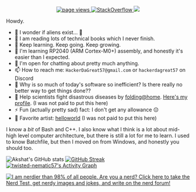 <p align="center">
  <a href="https://github.com/twisted-nematic57">
    <img src="https://komarev.com/ghpvc/?username=twisted-nematic57&style=rounded" alt="page views" />
  </a>
  <a href="https://stackoverflow.com/users/17145946/twisted-nematic57" target="_blank">
<img alt="StackOverflow"
src="https://stackoverflow-badge.vercel.app/?userID=17145946" />
</a>
  <a href="https://github.com/DenverCoder1/readme-typing-svg"><img src="https://readme-typing-svg.herokuapp.com/?lines=Somewhat+experienced+C%2FC%2B%2B+developer+🧑‍💻;RP2040+Assembly+Learner+⚡;Head+of+Ardent+Development+🧑‍💼;Linux+freak+🐧;Former+Windows+fanatic+🪟;Hardware+engineering+%26+low-level+programming+enthusiast+👩‍🏭🔧📝📈;Apple+fan+🍎+(the+fruit,+not+the+company);Kaeya+Main+🦹‍♂️🗡️🧊;Ice+Dodo+Professional+🟥;Major+foodie+🍕🍔🍟🍿🧇🥞🍞🥨🥯🥖🧀🥪🌮🎂🍰🧁🍪🍩🍨🍫🍬🍭;Neva+gonna+give+you+up+😈;&font=Fira%20Code&center=true&width=880&height=45&color=00F779&vCenter=true&size=22"></a>
</p>

Howdy.

- 🔭 I wonder if aliens exist... 🤔
- 📖 I am reading lots of technical books which I never finish.
- 🌱 Keep learning. Keep going. Keep growing.
- 📝 I'm learning RP2040 (ARM Cortex-M0+) assembly, and honestly it's easier than I expected.
- 💬 I'm open for chatting about pretty much anything.
- 📫 How to reach me: `HackerDaGreat57@gmail.com` or `hackerdagreat57` on Discord
- 💢 Why is so much of today's software so inefficient? Is there really no better way to get things done??
- 🦠 Help scientists fight disastrous diseases by [folding@home](https://foldingathome.org/). [Here's my profile](https://stats.foldingathome.org/donor/name/HackerDaGreat57). (I was not paid to put this here)
- ⚡ Fun (actually pretty sad) fact: I don't get any allowance 😔
- 🎵 Favorite artist: [helloworld](https://open.spotify.com/artist/01qG5pbsKe96w87ZMjphP4) (I was not paid to put this here)

I know a *bit* of Bash and C++. I also know what I think is a lot about mid-high level computer architecture, but there is still a lot for me to learn. I used to know Batchfile, but then I moved on from Windows, and honestly you should too.

![Akshat's GitHub stats](https://github-readme-stats.vercel.app/api?username=twisted-nematic57&show_icons=true&theme=chartreuse-dark)
[![GitHub Streak](http://github-readme-streak-stats.herokuapp.com?user=twisted-nematic57&theme=dark&date_format=M%20j%5B%2C%20Y%5D&border=080909)](https://git.io/streak-stats)
  [![twisted-nematic57's Activity Graph](https://github-readme-activity-graph.vercel.app/graph?username=twisted-nematic57&bg_color=1F222E&color=F8D866&line=13f6e9&point=FFFFFF&hide_border=false)](https://github.com/ashutosh00710/github-readme-activity-graph)

  <a href="http://www.nerdtests.com/ft_nq.php">
<img src="http://www.nerdtests.com/images/ft/nq/21991e3bef.gif" alt="I am nerdier than 98% of all people. Are you a nerd? Click here to take the Nerd Test, get nerdy images and jokes, and write on the nerd forum!"></a>
